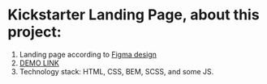 # Kickstarter Landing Page, about this project:
1. Landing page according to [Figma design](https://www.figma.com/file/Ujp7bCFuvuJlkn8TSbQPSZ/%E2%84%9611-(kickstarter)?node-id=19655%3A32)
2. [DEMO LINK](https://59mrrobot.github.io/kickstarter-landing-page/)
3. Technology stack: HTML, CSS, BEM, SCSS, and some JS.
